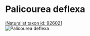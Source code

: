 
Palicourea deflexa
==================
  
[iNaturalist taxon id: 926021](https://www.inaturalist.org/taxa/926021)  
![Palicourea deflexa](https://inaturalist-open-data.s3.amazonaws.com/photos/58963537/medium.jpg)